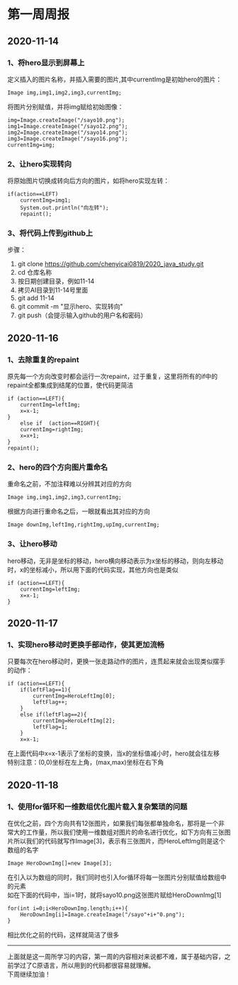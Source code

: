 # 第一周周报
## 2020-11-14
### 1、将hero显示到屏幕上
定义插入的图片名称，并插入需要的图片,其中currentImg是初始hero的图片：
```
Image img,img1,img2,img3,currentImg;
```
将图片分别赋值，并将img赋给初始图像：
```
img=Image.createImage("/sayo10.png");
img1=Image.createImage("/sayo12.png");
img2=Image.createImage("/sayo14.png");
img3=Image.createImage("/sayo16.png");
currentImg=img;
```
### 2、让hero实现转向
将原始图片切换成转向后方向的图片，如将hero实现左转：
```
if(action==LEFT)
	currentImg=img1;
	System.out.println("向左转");
	repaint();
```
### 3、将代码上传到github上
步骤：
1. git clone https://github.com/chenyicai0819/2020_java_study.git
2. cd 仓库名称
3. 按日期创建目录，例如11-14
4. 拷贝AI目录到11-14号里面
5. git add 11-14
6. git commit -m "显示hero、实现转向"
7. git push（会提示输入github的用户名和密码）

## 2020-11-16
### 1、去除重复的repaint
原先每一个方向改变时都会运行一次repaint，过于重复，这里将所有的if中的repaint全都集成到结尾的位置，使代码更简洁
```
if (action==LEFT){
	currentImg=leftImg;
	x=x-1;
}
	else if  (action==RIGHT){
	currentImg=rightImg;
	x=x+1;
}
repaint();
```
### 2、hero的四个方向图片重命名
重命名之前，不加注释难以分辨其对应的方向
```
Image img,img1,img2,img3,currentImg;
```
根据方向进行重命名之后，一眼就看出其对应的方向
```
Image downImg,leftImg,rightImg,upImg,currentImg;
```
### 3、让hero移动
hero移动，无非是坐标的移动，hero横向移动表示为x坐标的移动，则向左移动时，x的坐标减小，所以用下面的代码实现，其他方向也是类似
```
if (action==LEFT){
	currentImg=leftImg;
	x=x-1;
}
```

## 2020-11-17
### 1、实现hero移动时更换手部动作，使其更加流畅
只要每次在hero移动时，更换一张走路动作的图片，连贯起来就会出现类似摆手的动作：
```
if (action==LEFT){
	if(leftFlag==1){
		currentImg=HeroLeftImg[0];
		leftFlag++;
	}
	else if(leftFlag==2){
		currentImg=HeroLeftImg[2];
		leftFlag=1;
	}
	x=x-1;
```
在上面代码中x=x-1表示了坐标的变换，当x的坐标值减小时，hero就会往左移  
特别注意：(0,0)坐标在左上角，(max,max)坐标在右下角  


## 2020-11-18
### 1、使用for循环和一维数组优化图片载入复杂繁琐的问题
在优化之前，四个方向共有12张图片，如果我们每张都单独命名，那将是一个非常大的工作量，所以我们使用一维数组对图片的命名进行优化，如下方向有三张图片所以我们的代码就写作Image[3]，表示有三张图片，而HeroLeftImg则是这个数组的名字
```
Image HeroDownImg[]=new Image[3];
```
在引入以为数组的同时，我们同时也引入for循环将每一张图片分别赋值给数组中的元素  
如在下面的代码中，当i=1时，就将sayo10.png这张图片赋给HeroDownImg[1]
```
for(int i=0;i<HeroDownImg.length;i++){
	HeroDownImg[i]=Image.createImage("/sayo"+i+"0.png");
}
```
相比优化之前的代码，这样就简洁了很多
  
---
上面就是这一周所学习的内容，第一周的内容相对来说都不难，属于基础内容，之前学过了C原语言，所以用到的代码都很容易就理解。  
下周继续加油！